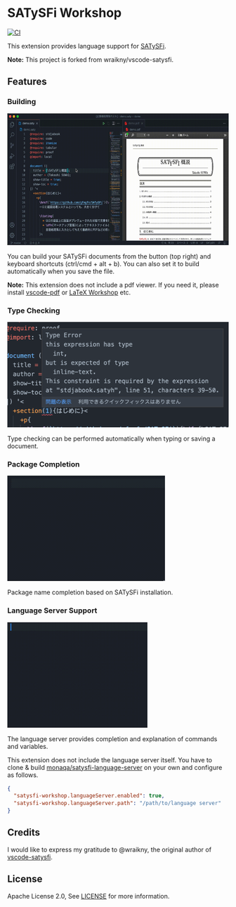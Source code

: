 # SATySFi Workshop

[![CI](https://github.com/pickoba/satysfi-workshop/actions/workflows/main.yml/badge.svg)](https://github.com/pickoba/satysfi-workshop/actions/workflows/main.yml)

This extension provides language support for [SATySFi](https://github.com/gfngfn/SATySFi).

**Note:** This project is forked from wraikny/vscode-satysfi.

## Features

### Building

<img src="media/building.gif" alt="Building" height="300px">

You can build your SATySFi documents from the button (top right) and keyboard shortcuts (ctrl/cmd + alt + b). You can also set it to build automatically when you save the file.

**Note:** This extension does not include a pdf viewer. If you need it, please install [vscode-pdf](https://marketplace.visualstudio.com/items?itemName=tomoki1207.pdf) or [LaTeX Workshop](https://marketplace.visualstudio.com/items?itemName=James-Yu.latex-workshop) etc.

### Type Checking

<img src="media/type-checking.png" alt="Type Checking" height="240px">

Type checking can be performed automatically when typing or saving a document.

### Package Completion

<img src="media/completion.gif" alt="Package Completion" height="240px">

Package name completion based on SATySFi installation.

### Language Server Support

<img src="media/languageServer.gif" alt="Language Server" height="240px">

The language server provides completion and explanation of commands and variables.

This extension does not include the language server itself. You have to clone & build [monaqa/satysfi-language-server](https://github.com/monaqa/satysfi-language-server) on your own and configure as follows.

```json
{
  "satysfi-workshop.languageServer.enabled": true,
  "satysfi-workshop.languageServer.path": "/path/to/language server"
}
```

## Credits

I would like to express my gratitude to @wraikny, the original author of [vscode-satysfi](https://marketplace.visualstudio.com/items?itemName=wraikny.wraikny-satysfi-extension).

## License

Apache License 2.0, See [LICENSE](./LICENSE) for more information.
